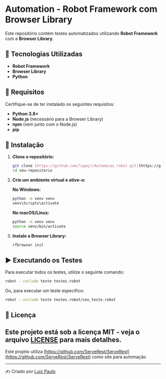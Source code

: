 # Automation - Robot Framework com Browser Library

Este repositório contém testes automatizados utilizando **Robot Framework** com a **Browser Library**.

## 🚀 Tecnologias Utilizadas

- **Robot Framework**
- **Browser Library**
- **Python**

## 📌 Requisitos

Certifique-se de ter instalado os seguintes requisitos:

- **Python 3.8+**
- **Node.js** (necessário para a Browser Library)
- **npm** (vem junto com o Node.js)
- **pip**

## 🔧 Instalação

1. **Clone o repositório:**
   ```sh
   git clone [https://github.com/lupajr/Automacao_robot.git](https://github.com/lupajr/Automacao_robot.git)
   cd seu-repositorio
   ```

2. **Crie um ambiente virtual e ative-o:**

   **No Windows:**
   ```sh
   python -m venv venv
   venv\Scripts\activate
   ```

   **No macOS/Linux:**
   ```sh
   python -m venv venv
   source venv/bin/activate
   ```

3. **Instale a Browser Library:**
   ```sh
   rfbrowser init
   ```

## ▶️ Executando os Testes

Para executar todos os testes, utilize o seguinte comando:
```sh
robot --include teste testes.robot
```

Ou, para executar um teste específico:
```sh
robot --include teste testes.robot/seu_teste.robot
```

## 📜 Licença

Este projeto está sob a licença **MIT** - veja o arquivo [LICENSE](LICENSE) para mais detalhes.
---

Este projeto utiliza [https://github.com/ServeRest/ServeRest](https://github.com/ServeRest/ServeRest) como site para automação 

---
✍️ Criado por [Luiz Paulo](https://github.com/lupajr)
